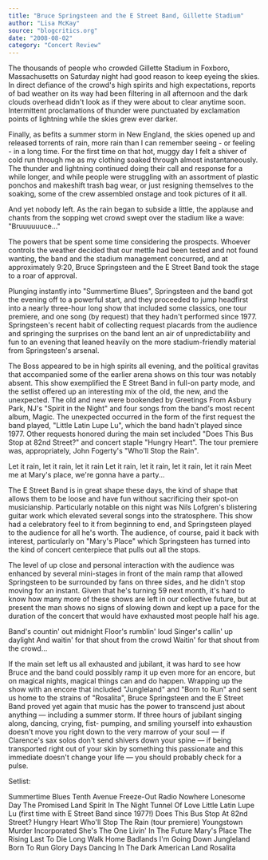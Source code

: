 ```yaml
---
title: "Bruce Springsteen and the E Street Band, Gillette Stadium"
author: "Lisa McKay"
source: "blogcritics.org"
date: "2008-08-02"
category: "Concert Review"
---
```


The thousands of people who crowded Gillette Stadium in Foxboro, Massachusetts on Saturday night had good reason to keep eyeing the skies. In direct defiance of the crowd's high spirits and high expectations, reports of bad weather on its way had been filtering in all afternoon and the dark clouds overhead didn't look as if they were about to clear anytime soon. Intermittent proclamations of thunder were punctuated by exclamation points of lightning while the skies grew ever darker.

Finally, as befits a summer storm in New England, the skies opened up and released torrents of rain, more rain than I can remember seeing - or feeling - in a long time. For the first time on that hot, muggy day I felt a shiver of cold run through me as my clothing soaked through almost instantaneously. The thunder and lightning continued doing their call and response for a while longer, and while people were struggling with an assortment of plastic ponchos and makeshift trash bag wear, or just resigning themselves to the soaking, some of the crew assembled onstage and took pictures of it all.

And yet nobody left. As the rain began to subside a little, the applause and chants from the sopping wet crowd swept over the stadium like a wave: "Bruuuuuuce..."

The powers that be spent some time considering the prospects. Whoever controls the weather decided that our mettle had been tested and not found wanting, the band and the stadium management concurred, and at approximately 9:20, Bruce Springsteen and the E Street Band took the stage to a roar of approval.

Plunging instantly into "Summertime Blues", Springsteen and the band got the evening off to a powerful start, and they proceeded to jump headfirst into a nearly three-hour long show that included some classics, one tour premiere, and one song (by request) that they hadn't performed since 1977. Springsteen's recent habit of collecting request placards from the audience and springing the surprises on the band lent an air of unpredictability and fun to an evening that leaned heavily on the more stadium-friendly material from Springsteen's arsenal.

The Boss appeared to be in high spirits all evening, and the political gravitas that accompanied some of the earlier arena shows on this tour was notably absent. This show exemplified the E Street Band in full-on party mode, and the setlist offered up an interesting mix of the old, the new, and the unexpected. The old and new were bookended by Greetings From Asbury Park, NJ's "Spirit in the Night" and four songs from the band's most recent album, Magic. The unexpected occurred in the form of the first request the band played, "Little Latin Lupe Lu", which the band hadn't played since 1977. Other requests honored during the main set included "Does This Bus Stop at 82nd Street?" and concert staple "Hungry Heart". The tour premiere was, appropriately, John Fogerty's "Who'll Stop the Rain".

Let it rain, let it rain, let it rain Let it rain, let it rain, let it rain, let it rain Meet me at Mary's place, we're gonna have a party...

The E Street Band is in great shape these days, the kind of shape that allows them to be loose and have fun without sacrificing their spot-on musicianship. Particularly notable on this night was Nils Lofgren's blistering guitar work which elevated several songs into the stratosphere. This show had a celebratory feel to it from beginning to end, and Springsteen played to the audience for all he's worth. The audience, of course, paid it back with interest, particularly on "Mary's Place" which Springsteen has turned into the kind of concert centerpiece that pulls out all the stops.

The level of up close and personal interaction with the audience was enhanced by several mini-stages in front of the main ramp that allowed Springsteen to be surrounded by fans on three sides, and he didn't stop moving for an instant. Given that he's turning 59 next month, it's hard to know how many more of these shows are left in our collective future, but at present the man shows no signs of slowing down and kept up a pace for the duration of the concert that would have exhausted most people half his age.

Band's countin' out midnight Floor's rumblin' loud Singer's callin' up daylight And waitin' for that shout from the crowd Waitin' for that shout from the crowd...

If the main set left us all exhausted and jubilant, it was hard to see how Bruce and the band could possibly ramp it up even more for an encore, but on magical nights, magical things can and do happen. Wrapping up the show with an encore that included "Jungleland" and "Born to Run" and sent us home to the strains of "Rosalita", Bruce Springsteen and the E Street Band proved yet again that music has the power to transcend just about anything — including a summer storm. If three hours of jubilant singing along, dancing, crying, fist- pumping, and smiling yourself into exhaustion doesn't move you right down to the very marrow of your soul — if Clarence's sax solos don't send shivers down your spine — if being transported right out of your skin by something this passionate and this immediate doesn't change your life — you should probably check for a pulse.

Setlist:

Summertime Blues Tenth Avenue Freeze-Out Radio Nowhere Lonesome Day The Promised Land Spirit In The Night Tunnel Of Love Little Latin Lupe Lu (first time with E Street Band since 1977!) Does This Bus Stop At 82nd Street? Hungry Heart Who'll Stop The Rain (tour premiere) Youngstown Murder Incorporated She's The One Livin' In The Future Mary's Place The Rising Last To Die Long Walk Home Badlands I'm Going Down Jungleland Born To Run Glory Days Dancing In The Dark American Land Rosalita
